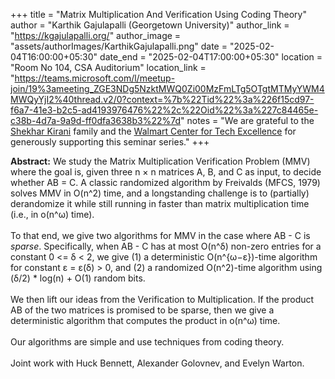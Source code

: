 +++
title = "Matrix Multiplication And Verification Using Coding Theory"
author = "Karthik Gajulapalli (Georgetown University)"
author_link = "https://kgajulapalli.org/"
author_image = "assets/authorImages/KarthikGajulapalli.png"
date = "2025-02-04T16:00:00+05:30"
date_end = "2025-02-04T17:00:00+05:30"
location = "Room No 104, CSA Auditorium"
location_link = "https://teams.microsoft.com/l/meetup-join/19%3ameeting_ZGE3NDg5NzktMWQ0Zi00MzFmLTg5OTgtMTMyYWM4MWQyYjI2%40thread.v2/0?context=%7b%22Tid%22%3a%226f15cd97-f6a7-41e3-b2c5-ad4193976476%22%2c%22Oid%22%3a%227c84465e-c38b-4d7a-9a9d-ff0dfa3638b3%22%7d"
notes = "We are grateful to the <a href = "https://www.accel.com/people/shekhar-kirani" target= "_blank">Shekhar Kirani</a> family and the <a href = "https://www.csa.iisc.ac.in/cfe-walmart/" target= "_blank">Walmart Center for Tech Excellence</a> for generously supporting this seminar series."
+++

<b>Abstract:</b>
We study the Matrix Multiplication Verification Problem (MMV) where the goal is, given three n × n matrices A, B, and C as input, to decide whether AB = C. A classic randomized algorithm by Freivalds (MFCS, 1979) solves MMV in O(n^2) time, and a longstanding challenge is to (partially) derandomize it while still running in faster than matrix multiplication time (i.e., in o(n^ω) time).
<br><br>
To that end, we give two algorithms for MMV in the case where AB - C is *sparse*. Specifically, when AB - C has at most O(n^δ) non-zero entries for a constant 0 <= δ < 2, we give (1) a deterministic O(n^{ω−ε})-time algorithm for constant ε = ε(δ) > 0, and (2) a randomized O(n^2)-time algorithm using (δ/2) * log(n) + O(1) random bits.
<br><br>
We then lift our ideas from the Verification to Multiplication. If the product AB of the two matrices is promised to be sparse, then we give a deterministic algorithm that computes the product in o(n^ω) time.
<br><br>
Our algorithms are simple and use techniques from coding theory.
<br><br>
Joint work with Huck Bennett, Alexander Golovnev, and Evelyn Warton.
